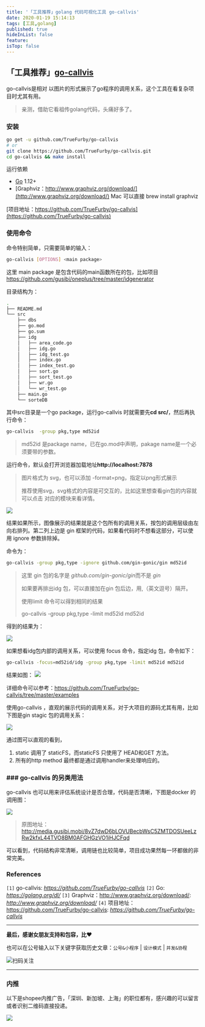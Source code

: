 ```yaml
---
title: '「工具推荐」golang 代码可视化工具 go-callvis'
date: 2020-01-19 15:14:13
tags: [工具,golang]
published: true
hideInList: false
feature: 
isTop: false
---
```


##  「工具推荐」[go-callvis](https://github.com/TrueFurby/go-callvis)

go-callvis是相对 以图片的形式展示了go程序的调用关系，这个工具在看复杂项目时尤其有用。

>  亲测，借助它看祖传golang代码，头痛好多了。



### 安装

```sh
go get -u github.com/TrueFurby/go-callvis
# or
git clone https://github.com/TrueFurby/go-callvis.git
cd go-callvis && make install
```



运行依赖

- [Go](https://golang.org/dl/) 1.12+
- [Graphviz：http://www.graphviz.org/download/](http://www.graphviz.org/download/) Mac 可以直接 brew install graphviz



[项目地址：https://github.com/TrueFurby/go-callvis](https://github.com/TrueFurby/go-callvis)



### 使用命令

命令特别简单，只需要简单的输入：


```sh
go-callvis [OPTIONS] <main package>
```



这里 main package 是包含代码的main函数所在的包，比如项目 https://github.com/gusibi/oneplus/tree/master/idgenerator

目录结构为：

```sh
.
├── README.md
└── src
    ├── dbs
    ├── go.mod
    ├── go.sum
    ├── idg
    │   ├── area_code.go
    │   ├── idg.go
    │   ├── idg_test.go
    │   ├── index.go
    │   ├── index_test.go
    │   ├── sort.go
    │   ├── sort_test.go
    │   ├── wr.go
    │   └── wr_test.go
    ├── main.go
    └── sorteDB
```

其中src目录是一个go package，运行go-callvis 时就需要先**cd src/**，然后再执行命令：



```sh
go-callvis  -group pkg,type md52id
```

> md52id 是package name，已在go.mod中声明，pakage name是一个必须要带的参数。

 

运行命令，默认会打开浏览器加载地址**http://localhost:7878**

> 图片格式为 svg，也可以添加 -format=png，指定以png形式展示
>
> 推荐使用svg，svg格式的内容是可交互的，比如这里想查看gin包的内容就可以点击 对应的模块来看详情。

![](http://media.gusibi.mobi/clJZosivjY3n-3G5Bm-kQu6BbuAAV5z_L8iMjR8CoJSknZWRTiF51g9X8hHVq0jk)

结果如果所示，图像展示的结果就是这个包所有的调用关系，按包的调用层级由左向右排列。第二列上边是 gin 框架的代码，如果看代码时不想看这部分，可以使用 ignore 参数排除掉。

命令为：

```sh
go-callvis -group pkg,type -ignore github.com/gin-gonic/gin md52id
```

> 这里 gin 包的名字是 *github.com/gin-gonic/gin*而不是 *gin*
>
> 如果要再排出idg 包，可以直接加在gin 包后边，用,（英文逗号）隔开。
>
> 使用limit 命令可以得到相同的结果
>
> go-callvis  -group pkg,type -limit md52id md52id

得到的结果为：

![](http://media.gusibi.mobi/I8l10FfoYRXYj0VtxMqbTwsz-mpQ7jsgaiq4Exd_8WNglM_mYDbWF6sye9x2uO-c)

如果想看idg包内部的调用关系，可以使用 focus 命令，指定idg 包，命令如下：

```sh
go-callvis -focus=md52id/idg -group pkg,type -limit md52id md52id
```



结果如图：	![](http://media.gusibi.mobi/7WYETqHNJ2ShtiLf-rHKyWqLOnGVdLnBzTGiA_JBdzL26WwnwwaTkZ4xFBTh4-D4)



详细命令可以参考：https://github.com/TrueFurby/go-callvis/tree/master/examples



使用go-callvis ，直观的展示代码的调用关系，对于大项目的源码尤其有用，比如下图是gin stagic 包的调用关系：



![](http://media.gusibi.mobi/VjziH07V8r_X33RlnVo2WeEWa0od4OvAnw9eJoCiAd1eLAAC-I3XuniOeWK0OVCW)



通过图可以直观的看到，

1. static 调用了 staticFS，而staticFS 只使用了 HEAD和GET 方法。
2. 所有的http method 最终都是通过调用handler来处理响应的。

### ### go-callvis 的另类用法



go-callvis 也可以用来评估系统设计是否合理，代码是否清晰，下图是docker 的调用图：



![](http://media.gusibi.mobi/8vZ7dwD6bLOVUBecbWsC5ZMTDOSUeeLzRw2kfxL44TVO8BM0AFGHGzVO1iHJCFqd)



> 原图地址：http://media.gusibi.mobi/8vZ7dwD6bLOVUBecbWsC5ZMTDOSUeeLzRw2kfxL44TVO8BM0AFGHGzVO1iHJCFqd



可以看到，代码结构非常清晰，调用链也比较简单，项目成功果然每一环都做的非常完美。

### References

`[1]` go-callvis: *https://github.com/TrueFurby/go-callvis*
`[2]` Go: *https://golang.org/dl/*
`[3]` Graphviz：http://www.graphviz.org/download/: *http://www.graphviz.org/download/*
`[4]` 项目地址：https://github.com/TrueFurby/go-callvis: *https://github.com/TrueFurby/go-callvis*

------

**最后，感谢女朋友支持和包容，比❤️**

也可以在公号输入以下关键字获取历史文章：`公号&小程序` | `设计模式` | `并发&协程`

![扫码关注](http://media.gusibi.mobi/zHqNew3j1brVxSoTkjOerslhnB_ZpchcOXf60lFUxiZ5YtnCHs5HrJNOP14go6Ea)

---------------

### 内推

以下是shopee内推广告，「深圳、新加坡、上海」的职位都有，感兴趣的可以留言或者识别二维码直接投递。

![](http://media.gusibi.mobi/3Z6eP3JKdGQkAdfFm3X9cgV1x46YLwIX8iP8Rvg7_QSwYKYTRjAyt0jVEHKdql3P)

